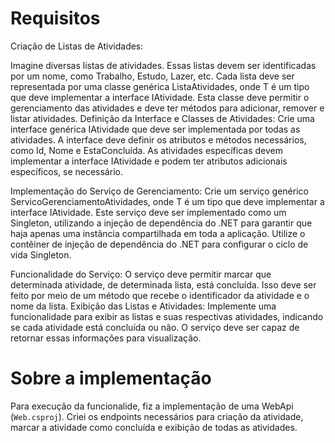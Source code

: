 # Requisitos

Criação de Listas de Atividades:

Imagine diversas listas de atividades. Essas listas devem ser identificadas por um nome, como Trabalho, Estudo, Lazer, etc.
Cada lista deve ser representada por uma classe genérica ListaAtividades<T>, onde T é um tipo que deve implementar a interface 
IAtividade. Esta classe deve permitir o gerenciamento das atividades e deve ter métodos para adicionar, remover e listar atividades.
Definição da Interface e Classes de Atividades:
Crie uma interface genérica IAtividade que deve ser implementada por todas as atividades. 
A interface deve definir os atributos e métodos necessários, como Id, Nome e EstaConcluída.
As atividades específicas devem implementar a interface IAtividade e podem ter atributos adicionais específicos, se necessário.

Implementação do Serviço de Gerenciamento:
Crie um serviço genérico ServicoGerenciamentoAtividades<T>, 
onde T é um tipo que deve implementar a interface IAtividade. Este serviço deve ser implementado como um Singleton, 
utilizando a injeção de dependência do .NET para garantir que haja apenas uma instância compartilhada em toda a aplicação.
Utilize o contêiner de injeção de dependência do .NET para configurar o ciclo de vida Singleton.

Funcionalidade do Serviço:
O serviço deve permitir marcar que determinada atividade, de determinada lista, está concluída. 
Isso deve ser feito por meio de um método que recebe o identificador da atividade e o nome da lista.
Exibição das Listas e Atividades:
Implemente uma funcionalidade para exibir as listas e suas respectivas atividades, 
indicando se cada atividade está concluída ou não. 
O serviço deve ser capaz de retornar essas informações para visualização.

# Sobre a implementação
Para execução da funcionalide, fiz a implementação de uma WebApi (`Web.csproj`). 
Criei os endpoints necessários para criação da atividade, marcar a atividade como concluída e exibição de todas as atividades.

